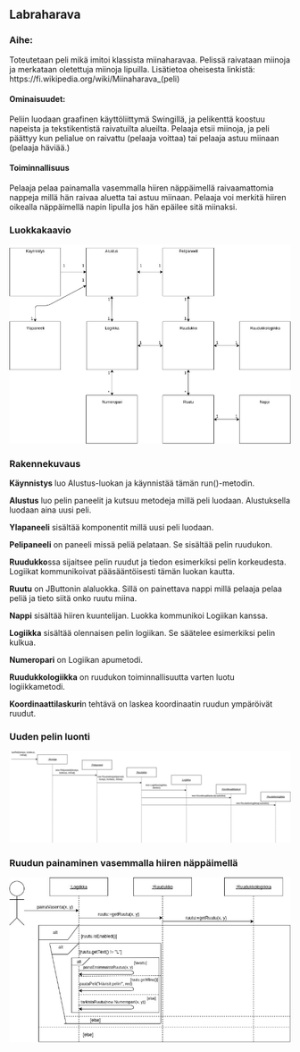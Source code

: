 <h2>Labraharava</h2>

<h3>Aihe:</h3> 
Toteutetaan peli mikä imitoi klassista miinaharavaa. Pelissä raivataan miinoja ja merkataan oletettuja miinoja lipuilla.
Lisätietoa oheisesta linkistä:
https://fi.wikipedia.org/wiki/Miinaharava_(peli)
<h4>Ominaisuudet:</h4>
Peliin luodaan graafinen käyttöliittymä Swingillä, ja pelikenttä koostuu napeista ja tekstikentistä raivatuilta alueilta. Pelaaja etsii miinoja, ja peli päättyy kun pelialue on raivattu (pelaaja voittaa) tai pelaaja astuu miinaan (pelaaja häviää.)
<h4>Toiminnallisuus</h4>
Pelaaja pelaa painamalla vasemmalla hiiren näppäimellä raivaamattomia nappeja millä hän raivaa aluetta tai astuu miinaan. Pelaaja voi merkitä hiiren oikealla näppäimellä napin lipulla jos hän epäilee sitä miinaksi.

<h3>Luokkakaavio</h3>

![Luokkakaavio](/dokumentaatio/Luokkakaavio.jpg)

<h3>Rakennekuvaus</h3>

<b>Käynnistys</b> luo Alustus-luokan ja käynnistää tämän run()-metodin.

<b>Alustus</b> luo pelin paneelit ja kutsuu metodeja millä peli luodaan. Alustuksella luodaan aina uusi peli.

<b>Ylapaneeli</b> sisältää komponentit millä uusi peli luodaan.

<b>Pelipaneeli</b> on paneeli missä peliä pelataan. Se sisältää pelin ruudukon.

<b>Ruudukko</b>ssa sijaitsee pelin ruudut ja tiedon esimerkiksi pelin korkeudesta. Logiikat kommunikoivat pääsääntöisesti
tämän luokan kautta.

<b>Ruutu</b> on JButtonin alaluokka. Sillä on painettava nappi millä pelaaja pelaa peliä ja tieto siitä onko ruutu miina.

<b>Nappi</b> sisältää hiiren kuuntelijan. Luokka kommunikoi Logiikan kanssa.

<b>Logiikka</b> sisältää olennaisen pelin logiikan. Se säätelee esimerkiksi pelin kulkua.

<b>Numeropari</b> on Logiikan apumetodi.

<b>Ruudukkologiikka</b> on ruudukon toiminnallisuutta varten luotu logiikkametodi.

<b>Koordinaattilaskuri</b>n tehtävä on laskea koordinaatin ruudun ympäröivät ruudut.


<h3>Uuden pelin luonti</h3>

![luoPeli](/dokumentaatio/luoPeli.jpg)

<h3>Ruudun painaminen vasemmalla hiiren näppäimellä</h3>

![painaVasenta](/dokumentaatio/painaVasenta.jpg)
